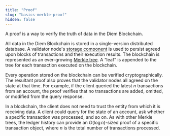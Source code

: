 ```yaml
---
title: "Proof"
slug: "basics-merkle-proof"
hidden: false
---
```


A proof is a way to verify the truth of data in the Diem Blockchain.

All data in the Diem Blockchain is stored in a single-version distributed database. A validator node's [storage component](basics-validator-nodes.md#storage) is used to persist agreed upon blocks of transactions and their execution results. The blockchain is represented as an ever-growing [Merkle tree](/reference/glossary#merkle-trees). A “leaf” is appended to the tree for each transaction executed on the blockchain.

Every operation stored on the blockchain can be verified cryptographically. The resultant proof also proves that the validator nodes all agreed on the state at that time. For example, if the client queried the latest _n_ transactions from an account, the proof verifies that no transactions are added, omitted, or modified from the query response.

In a blockchain, the client does not need to trust the entity from which it is receiving data. A client could query for the state of an account, ask whether a specific transaction was processed, and so on. As with other Merkle trees, the ledger history can provide an $O(\log n)$-sized proof of a specific transaction object, where _n_ is the total number of transactions processed.
